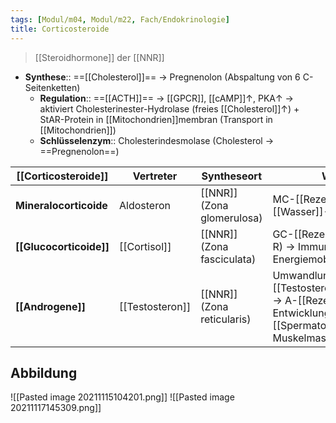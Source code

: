 ```yaml
---
tags: [Modul/m04, Modul/m22, Fach/Endokrinologie]
title: Corticosteroide
---
```

> [[Steroidhormone]] der [[NNR]]
- **Synthese**:: ==[[Cholesterol]]== → Pregnenolon (Abspaltung von 6 C-Seitenketten)
	- **Regulation**:: ==[[ACTH]]== → [[GPCR]], [[cAMP]]↑, PKA↑ → aktiviert Cholesterinester-Hydrolase (freies [[Cholesterol]]↑) + StAR-Protein in [[Mitochondrien]]membran (Transport in [[Mitochondrien]])
	- **Schlüsselenzym**:: Cholesterindesmolase (Cholesterol → ==Pregnenolon==)

|[[Corticosteroide]]|Vertreter|Syntheseort|Wirkung|
|-|-|-|-|
|**Mineralocorticoide**|Aldosteron|[[NNR]] (Zona glomerulosa)|MC-[[Rezeptor]] → [[Na+]], [[Wasser]]-Rückresorption
|**[[Glucocorticoide]]**|[[Cortisol]]|[[NNR]] (Zona fasciculata)|GC-[[Rezeptor]] (teils MC-R) → Immunsuppression, Energiemobilisation u.v.m.
|**[[Androgene]]**|[[Testosteron]]|[[NNR]] (Zona reticularis)|Umwandlung in [[Testosteron]]/[[Östrogene]] → A-[[Rezeptor]] → Entwicklung, [[Spermatogenese]], Libido, Muskelmasse u.v.m.

## Abbildung
![[Pasted image 20211115104201.png]]
![[Pasted image 20211117145309.png]]